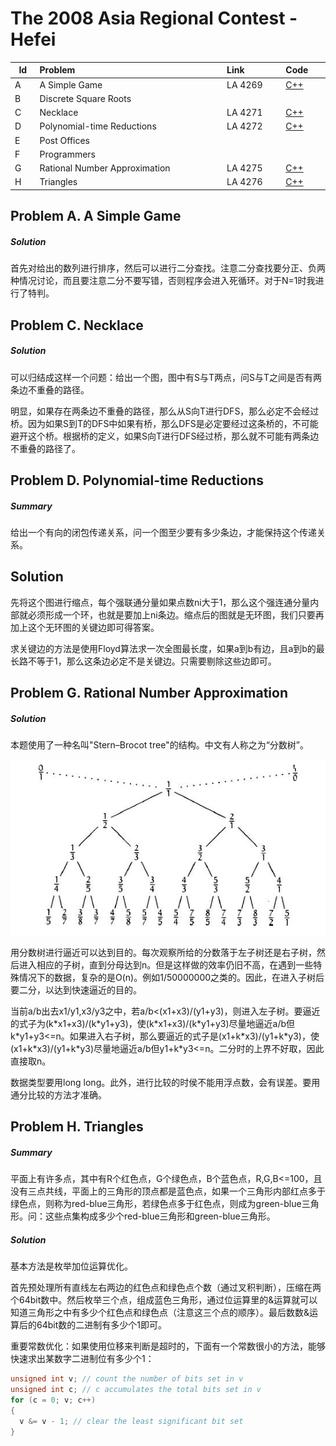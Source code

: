 # The 2008 Asia Regional Contest - Hefei

<table>
<thead>
<th width='40px' align='center'>Id</th>
<th width='500px' align='left'>Problem</th>
<th width='130px' align='left'>Link</th>
<th width='80px' align='left'>Code</th>
</thead>
<tbody>
<tr><td>A</td>   <td>A Simple Game</td>   <td>LA 4269</td>   <td><a href='4269.cpp'>C++</a></td>   </tr>
<tr><td>B</td>   <td>Discrete Square Roots</td>   <td></td>   </tr>
<tr><td>C</td>   <td>Necklace</td>   <td>LA 4271</td>   <td><a href='4271.cpp'>C++</a></td>   </tr>
<tr><td>D</td>   <td>Polynomial-time Reductions</td>   <td>LA 4272</td>   <td><a href='4272.cpp'>C++</a></td>   </tr>
<tr><td>E</td>   <td>Post Offices</td>   <td></td>   </tr>
<tr><td>F</td>   <td>Programmers</td>   <td></td>   </tr>
<tr><td>G</td>   <td>Rational Number Approximation</td>   <td>LA 4275</td>   <td><a href='4275.cpp'>C++</a></td>   </tr>
<tr><td>H</td>   <td>Triangles</td>   <td>LA 4276</td>   <td><a href='4276.cp'>C++</a></td>   </tr>
</tbody>
</table>

## Problem A. A Simple Game
##### Solution
首先对给出的数列进行排序，然后可以进行二分查找。注意二分查找要分正、负两种情况讨论，而且要注意二分不要写错，否则程序会进入死循环。对于N=1时我进行了特判。


## Problem C. Necklace
##### Solution

可以归结成这样一个问题：给出一个图，图中有S与T两点，问S与T之间是否有两条边不重叠的路径。

明显，如果存在两条边不重叠的路径，那么从S向T进行DFS，那么必定不会经过桥。因为如果S到T的DFS中如果有桥，那么DFS是必定要经过这条桥的，不可能避开这个桥。根据桥的定义，如果S向T进行DFS经过桥，那么就不可能有两条边不重叠的路径了。


## Problem D. Polynomial-time Reductions
##### Summary

给出一个有向的闭包传递关系，问一个图至少要有多少条边，才能保持这个传递关系。
## Solution

先将这个图进行缩点，每个强联通分量如果点数ni大于1，那么这个强连通分量内部就必须形成一个环，也就是要加上ni条边。缩点后的图就是无环图，我们只要再加上这个无环图的关键边即可得答案。

求关键边的方法是使用Floyd算法求一次全图最长度，如果a到b有边，且a到b的最长路不等于1，那么这条边必定不是关键边。只需要剔除这些边即可。




## Problem G. Rational Number Approximation
##### Solution

本题使用了一种名叫"Stern–Brocot tree"的结构。中文有人称之为“分数树”。

![Problem G Image 1](img/4275_Img1.jpg "Problem G Image 1")

用分数树进行逼近可以达到目的。每次观察所给的分数落于左子树还是右子树，然后进入相应的子树，直到分母达到n。但是这样做的效率仍旧不高，在遇到一些特殊情况下的数据，复杂的是O(n)。例如1/50000000之类的。因此，在进入子树后要二分，以达到快速逼近的目的。

当前a/b出去x1/y1,x3/y3之中，若a/b<(x1+x3)/(y1+y3)，则进入左子树。要逼近的式子为(k\*x1+x3)/(k\*y1+y3)，使(k\*x1+x3)/(k\*y1+y3)尽量地逼近a/b但k\*y1+y3<=n。如果进入右子树，那么要逼近的式子是(x1+k\*x3)/(y1+k\*y3)，使(x1+k\*x3)/(y1+k\*y3)尽量地逼近a/b但y1+k\*y3<=n。二分时的上界不好取，因此直接取n。

数据类型要用long long。此外，进行比较的时侯不能用浮点数，会有误差。要用通分比较的方法才准确。


## Problem H. Triangles
##### Summary

平面上有许多点，其中有R个红色点，G个绿色点，B个蓝色点，R,G,B<=100，且没有三点共线，平面上的三角形的顶点都是蓝色点，如果一个三角形内部红点多于绿色点，则称为red-blue三角形，若绿色点多于红色点，则成为green-blue三角形。问：这些点集构成多少个red-blue三角形和green-blue三角形。 
##### Solution
基本方法是枚举加位运算优化。

首先预处理所有直线左右两边的红色点和绿色点个数（通过叉积判断），压缩在两个64bit数中。然后枚举三个点，组成蓝色三角形，通过位运算里的&运算就可以知道三角形之中有多少个红色点和绿色点（注意这三个点的顺序）。最后数数&运算后的64bit数的二进制有多少个1即可。

重要常数优化：如果使用位移来判断是超时的，下面有一个常数很小的方法，能够快速求出某数字二进制位有多少个1：

```c
unsigned int v; // count the number of bits set in v
unsigned int c; // c accumulates the total bits set in v
for (c = 0; v; c++)
{
  v &= v - 1; // clear the least significant bit set
}
```
